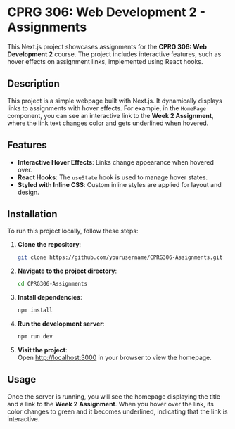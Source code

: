 # CPRG 306: Web Development 2 - Assignments

This Next.js project showcases assignments for the **CPRG 306: Web Development 2** course. The project includes interactive features, such as hover effects on assignment links, implemented using React hooks.

## Description

This project is a simple webpage built with Next.js. It dynamically displays links to assignments with hover effects. For example, in the `HomePage` component, you can see an interactive link to the **Week 2 Assignment**, where the link text changes color and gets underlined when hovered.

## Features

- **Interactive Hover Effects**: Links change appearance when hovered over.
- **React Hooks**: The `useState` hook is used to manage hover states.
- **Styled with Inline CSS**: Custom inline styles are applied for layout and design.

## Installation

To run this project locally, follow these steps:

1. **Clone the repository**:
    ```bash
    git clone https://github.com/yourusername/CPRG306-Assignments.git
    ```

2. **Navigate to the project directory**:
    ```bash
    cd CPRG306-Assignments
    ```

3. **Install dependencies**:
    ```bash
    npm install
    ```

4. **Run the development server**:
    ```bash
    npm run dev
    ```

5. **Visit the project**:  
   Open [http://localhost:3000](http://localhost:3000) in your browser to view the homepage.

## Usage

Once the server is running, you will see the homepage displaying the title and a link to the **Week 2 Assignment**. When you hover over the link, its color changes to green and it becomes underlined, indicating that the link is interactive.
